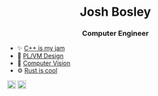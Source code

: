 <h1 align="center">Josh Bosley</h1>
<h3 align="center">Computer Engineer</h3>

- ✨ [C++ is my jam](https://astroskiff.com)
- 🤔 [PL/VM Design](https://github.com/astroskiff)
- 👀 [Computer Vision](https://github.com/bosley/Active-Contours)
- ⚙️ [Rust is cool](https://github.com/bosley/rcv-dev)


<a href="https://dev.to/bosley" target="blank"><img align="center" src="https://cdn.jsdelivr.net/npm/simple-icons@3.0.1/icons/dev-dot-to.svg" alt="bosley" height="20" width="20" /></a>
<a href="https://linkedin.com/in/joshabosley" target="blank"><img align="center" src="https://cdn.jsdelivr.net/npm/simple-icons@3.0.1/icons/linkedin.svg" alt="joshabosley" height="20" width="20" /></a>
</p>
